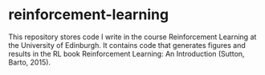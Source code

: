 # reinforcement-learning
This repository stores code I write in the course Reinforcement Learning at the University of Edinburgh. It contains code that generates figures and results in the RL book Reinforcement Learning: An Introduction (Sutton, Barto, 2015).

